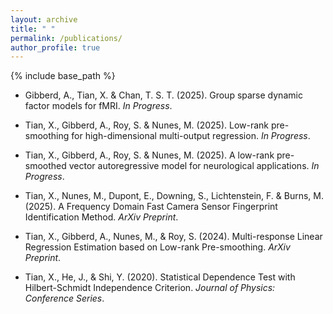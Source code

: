 ```yaml
---
layout: archive
title: " "
permalink: /publications/
author_profile: true
---
```


{% include base_path %}


* Gibberd, A., Tian, X. & Chan, T. S. T. (2025). Group sparse dynamic factor models for fMRI. *In Progress*.

* Tian, X., Gibberd, A., Roy, S. & Nunes, M. (2025). Low-rank pre-smoothing for high-dimensional multi-output regression. *In Progress*.

* Tian, X., Gibberd, A., Roy, S. & Nunes, M. (2025). A low-rank pre-smoothed vector autoregressive model for neurological applications. *In Progress*.

* Tian, X., Nunes, M., Dupont, E., Downing, S., Lichtenstein, F. & Burns, M. (2025). A Frequency Domain Fast Camera Sensor Fingerprint Identification Method. *ArXiv Preprint*.

* Tian, X., Gibberd, A., Nunes, M., & Roy, S. (2024). Multi-response Linear Regression Estimation based on Low-rank Pre-smoothing. *ArXiv Preprint*.
  
* Tian, X., He, J., & Shi, Y. (2020). Statistical Dependence Test with Hilbert-Schmidt Independence Criterion. *Journal of Physics: Conference Series*.


